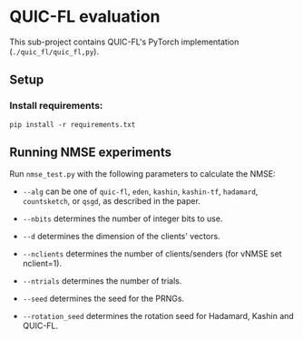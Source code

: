 # QUIC-FL evaluation

This sub-project contains QUIC-FL's PyTorch implementation (`./quic_fl/quic_fl,py`).

## Setup

### Install requirements:

```setup
pip install -r requirements.txt
```

## Running NMSE experiments 

Run `nmse_test.py` with the following parameters to calculate the NMSE:

* `--alg` can be one of `quic-fl`, `eden`, `kashin`, `kashin-tf`, `hadamard`, `countsketch`, or `qsgd`, as described in the paper.

* `--nbits` determines the number of integer bits to use.

* `--d` determines the dimension of the clients' vectors.

* `--nclients` determines the number of clients/senders (for vNMSE set nclient=1).

* `--ntrials` determines the number of trials.

* `--seed` determines the seed for the PRNGs.

* `--rotation_seed` determines the rotation seed for Hadamard, Kashin and QUIC-FL.

